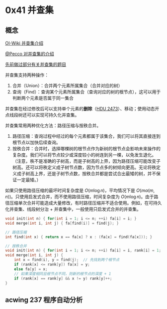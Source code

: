 # 0x41 并查集

## 概念

[OI-Wiki 并查集介绍](https://oi-wiki.org/ds/dsu/)

[@Pecco 对并查集的介绍](https://zhuanlan.zhihu.com/p/93647900)

[先前做过部分有关并查集的题目](../../../luogu_training_list/2-3_set/readme.md)

并查集支持两种操作：

1. 合并（Union）：合并两个元素所属集合（合并对应的树）
2. 查询（Find）：查询某个元素所属集合（查询对应的树的根节点），这可以用于判断两个元素是否属于同一集合

并查集在经过修改后可以支持单个元素的**删除**（[HDU 2473](http://acm.hdu.edu.cn/showproblem.php?pid=2473)）、移动；使用动态开点线段树还可以实现可持久化并查集。

并查集常用两种优化方法：路径压缩与按秩合并。

1. 路径压缩：查询过程中经过的每个元素都属于该集合，我们可以将其直接连到根节点以加快后续查询。
2. 按秩合并：合并时，选择哪棵树的根节点作为新树的根节点会影响未来操作的复杂度。我们可以将节点较少或深度较小的树连到另一棵，以免发生退化。（注意，秩不是准确的子树高，而是子树高的上界，因为路径压缩可能改变子树高。还可以将秩定义成子树节点数，因为节点多的树倾向更高。无论将秩定义成子树高上界，还是子树节点数，按秩合并都是尝试合出最矮的树，并不保证一定最矮。）

如果只使用路径压缩的最坏时间复杂度是 $O(m\log n)$，平均情况下是 $O(m\alpha(m,n))$。只使用启发式合并，而不使用路径压缩，时间复杂度为 $O(m\log n)$。由于路径压缩单次合并可能造成大量修改，有时路径压缩并不适合使用。例如，在可持久化并查集、线段树分治 + 并查集中，一般使用只启发式合并的并查集。

```c++
void init(int n) { for(int i = 1; i <= n; ++i) fa[i] = i; }
void merge(int i, int j) { fa[find(i)] = find(j); }

// 路径压缩
int find(int x) { return x == fa[x] ? x : (fa[x] = find(fa[x])); }  

// 按秩合并
void init(int n) { for(int i = 1; i <= n; ++i) fa[i] = i, rank[i] = 1; }
void merge(int i, int j) {
    int x = find(i), y = find(j);  // 先找到两个根节点
    if (rank[x] <= rank[y]) fa[x] = y;
    else fa[y] = x;
    // 如果深度相同且根节点不同，则新的根节点的深度 + 1
    if (rank[x] == rank[y] && x != y) rank[y]++;                   
}
```

## acwing 237 程序自动分析

